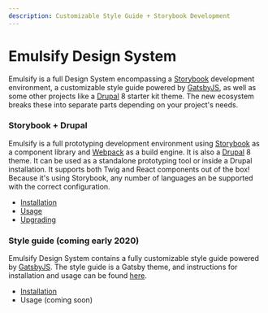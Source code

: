 ```yaml
---
description: Customizable Style Guide + Storybook Development
---
```


# Emulsify Design System

Emulsify is a full Design System encompassing a [Storybook](https://storybook.js.org/) development environment, a customizable style guide powered by [GatsbyJS](https://www.gatsbyjs.org/), as well as some other projects like a [Drupal](https://www.drupal.org/) 8 starter kit theme. The new ecosystem breaks these into separate parts depending on your project's needs.

### Storybook + Drupal

Emulsify is a full prototyping development environment using [Storybook](https://storybook.js.org/) as a component library and [Webpack](https://webpack.js.org/) as a build engine. It is also a [Drupal](https://www.drupal.org/) 8 theme. It can be used as a standalone prototyping tool or inside a Drupal installation. It supports both Twig and React components out of the box! Because it's using Storybook, any number of languages an be supported with the correct configuration.

* [Installation](installation/design-system.md)
* [Usage](usage/commands.md)
* [Upgrading](installation/upgrading.md)

### Style guide \(coming early 2020\)

Emulsify Design System contains a fully customizable style guide powered by [GatsbyJS](https://www.gatsbyjs.org/). The style guide is a Gatsby theme, and instructions for installation and usage can be found [here](https://github.com/emulsify-ds/gatsby-theme-emulsify).

* [Installation](installation/styleguide-only.md)
* Usage \(coming soon\)

